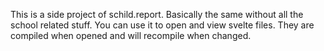 This is a side project of schild.report. Basically the same without all the school related stuff. You can use it to open and view svelte files. They are compiled when opened and will recompile when changed.